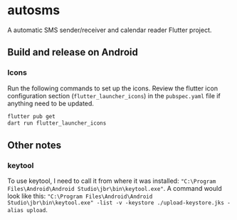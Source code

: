 # autosms

A automatic SMS sender/receiver and calendar reader Flutter project.

## Build and release on Android

### Icons

Run the following commands to set up the icons. Review the flutter icon configuration section (`flutter_launcher_icons`) in the `pubspec.yaml` file if anything need to be updated.

```cmd
flutter pub get
dart run flutter_launcher_icons
```

## Other notes

### keytool

To use keytool, I need to call it from where it was installed: `"C:\Program Files\Android\Android Studio\jbr\bin\keytool.exe"`. A command would look like this: `"C:\Program Files\Android\Android Studio\jbr\bin\keytool.exe" -list -v -keystore ./upload-keystore.jks -alias upload`.